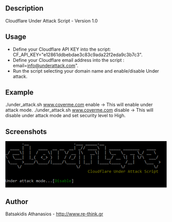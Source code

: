 ## Description

Cloudflare Under Attack Script - Version 1.0

## Usage

* Define your Cloudflare API KEY into the script: CF_API_KEY="e12861ddbebdae3c83c9ada22f2eda9c3b7c3".
* Define your Cloudflare email address into the script : email=info@underattack.com".
* Run the script selecting your domain name and enable/disable Under attack.

## Example

./under_attack.sh www.coverme.com enable  -> This will enable under attack mode.
./under_attack.sh www.coverme.com disable -> This will disable under attack mode and set security level to High.

## Screenshots

![Alt text](/screenshots/disable.png?raw=true "Disable Under Attack")

## Author

Batsakidis Athanasios - http://www.re-think.gr
